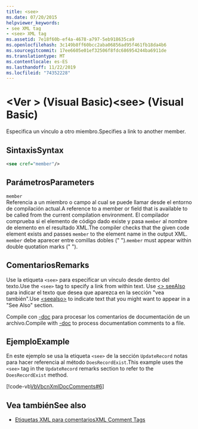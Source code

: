 ```yaml
---
title: <see>
ms.date: 07/20/2015
helpviewer_keywords:
- see XML tag
- <see> XML tag
ms.assetid: 7e18f60b-ef4a-4678-a797-5eb918635ca9
ms.openlocfilehash: 3c149b8ff60bcc2aba06856ad95f461fb18da4b6
ms.sourcegitcommit: 17ee6605e01ef32506f8fdc686954244ba6911de
ms.translationtype: MT
ms.contentlocale: es-ES
ms.lasthandoff: 11/22/2019
ms.locfileid: "74352228"
---
```

# <a name="see-visual-basic"></a><span data-ttu-id="2fec4-101">\<Ver > (Visual Basic)</span><span class="sxs-lookup"><span data-stu-id="2fec4-101">\<see> (Visual Basic)</span></span>
<span data-ttu-id="2fec4-102">Especifica un vínculo a otro miembro.</span><span class="sxs-lookup"><span data-stu-id="2fec4-102">Specifies a link to another member.</span></span>  
  
## <a name="syntax"></a><span data-ttu-id="2fec4-103">Sintaxis</span><span class="sxs-lookup"><span data-stu-id="2fec4-103">Syntax</span></span>  
  
```xml  
<see cref="member"/>  
```  
  
## <a name="parameters"></a><span data-ttu-id="2fec4-104">Parámetros</span><span class="sxs-lookup"><span data-stu-id="2fec4-104">Parameters</span></span>  
 `member`  
 <span data-ttu-id="2fec4-105">Referencia a un miembro o campo al cual se puede llamar desde el entorno de compilación actual.</span><span class="sxs-lookup"><span data-stu-id="2fec4-105">A reference to a member or field that is available to be called from the current compilation environment.</span></span> <span data-ttu-id="2fec4-106">El compilador comprueba si el elemento de código dado existe y pasa `member` al nombre de elemento en el resultado XML.</span><span class="sxs-lookup"><span data-stu-id="2fec4-106">The compiler checks that the given code element exists and passes `member` to the element name in the output XML.</span></span> <span data-ttu-id="2fec4-107">`member` debe aparecer entre comillas dobles (" ").</span><span class="sxs-lookup"><span data-stu-id="2fec4-107">`member` must appear within double quotation marks (" ").</span></span>  
  
## <a name="remarks"></a><span data-ttu-id="2fec4-108">Comentarios</span><span class="sxs-lookup"><span data-stu-id="2fec4-108">Remarks</span></span>  
 <span data-ttu-id="2fec4-109">Use la etiqueta `<see>` para especificar un vínculo desde dentro del texto.</span><span class="sxs-lookup"><span data-stu-id="2fec4-109">Use the `<see>` tag to specify a link from within text.</span></span> <span data-ttu-id="2fec4-110">Use [\<> seeAlso](../../../visual-basic/language-reference/xmldoc/seealso.md) para indicar el texto que desea que aparezca en la sección "vea también".</span><span class="sxs-lookup"><span data-stu-id="2fec4-110">Use [\<seealso>](../../../visual-basic/language-reference/xmldoc/seealso.md) to indicate text that you might want to appear in a "See Also" section.</span></span>  
  
 <span data-ttu-id="2fec4-111">Compile con [-doc](../../../visual-basic/reference/command-line-compiler/doc.md) para procesar los comentarios de documentación de un archivo.</span><span class="sxs-lookup"><span data-stu-id="2fec4-111">Compile with [-doc](../../../visual-basic/reference/command-line-compiler/doc.md) to process documentation comments to a file.</span></span>  
  
## <a name="example"></a><span data-ttu-id="2fec4-112">Ejemplo</span><span class="sxs-lookup"><span data-stu-id="2fec4-112">Example</span></span>  
 <span data-ttu-id="2fec4-113">En este ejemplo se usa la etiqueta `<see>` de la sección `UpdateRecord` notas para hacer referencia al método `DoesRecordExist`.</span><span class="sxs-lookup"><span data-stu-id="2fec4-113">This example uses the `<see>` tag in the `UpdateRecord` remarks section to refer to the `DoesRecordExist` method.</span></span>  
  
 [!code-vb[VbVbcnXmlDocComments#6](~/samples/snippets/visualbasic/VS_Snippets_VBCSharp/VbVbcnXmlDocComments/VB/Class1.vb#6)]  
  
## <a name="see-also"></a><span data-ttu-id="2fec4-114">Vea también</span><span class="sxs-lookup"><span data-stu-id="2fec4-114">See also</span></span>

- [<span data-ttu-id="2fec4-115">Etiquetas XML para comentarios</span><span class="sxs-lookup"><span data-stu-id="2fec4-115">XML Comment Tags</span></span>](../../../visual-basic/language-reference/xmldoc/index.md)
